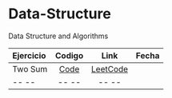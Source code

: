 # Data-Structure
Data Structure and Algorithms


| Ejercicio | Codigo | Link |   Fecha     |
| :---         |     :---:      |          :---: |      ---: |
| Two Sum   | [Code](https://github.com/Insert-Cod4/Data-Structure/blob/main/Algorithms/twosum.js)     | [LeetCode](https://leetcode.com/problems/two-sum/)    |
| -- --    | -- --    | -- --    |        |
